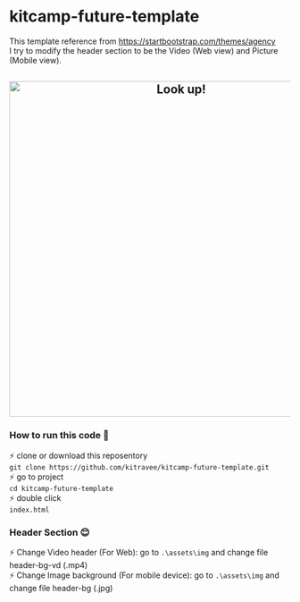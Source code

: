 # kitcamp-future-template
This template reference from https://startbootstrap.com/themes/agency  \
I try to modify the header section to be the Video (Web view) and Picture (Mobile view).

<h2 align="center">
  <img src="https://github.com/kitravee/kitcamp-future-template/blob/master/assets/img/demo.gif" alt="Look up!" width="600px" />
  <br>
</h2>

### How to run this code 👀
⚡️ clone or download this reposentory \
`git clone https://github.com/kitravee/kitcamp-future-template.git`\
⚡️ go to project\
`cd kitcamp-future-template`\
⚡️ double click\
`index.html`

### Header Section 😊
⚡️ Change Video header (For Web): go to `.\assets\img` and change file header-bg-vd (.mp4)\
⚡️ Change Image background (For mobile device): go to `.\assets\img` and change file header-bg (.jpg)
